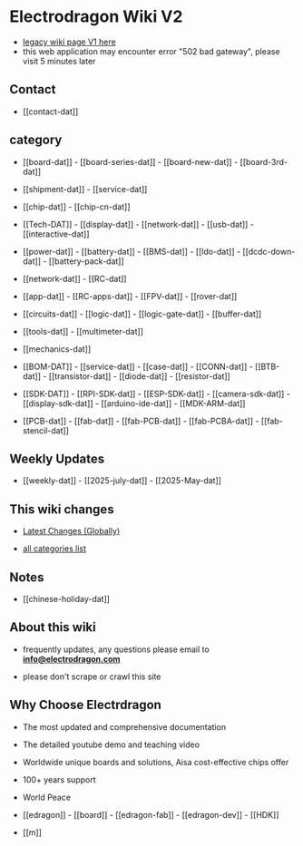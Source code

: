 
# Electrodragon Wiki V2 

- [legacy wiki page V1 here ](https://w.electrodragon.com)
- this web application may encounter error "502 bad gateway", please visit 5 minutes later


## Contact 

- [[contact-dat]] 

## category 

- [[board-dat]] - [[board-series-dat]] - [[board-new-dat]] - [[board-3rd-dat]]

- [[shipment-dat]] - [[service-dat]]

- [[chip-dat]] - [[chip-cn-dat]]

- [[Tech-DAT]] - [[display-dat]]  - [[network-dat]] - [[usb-dat]] - [[interactive-dat]]

- [[power-dat]] - [[battery-dat]] - [[BMS-dat]] - [[ldo-dat]] - [[dcdc-down-dat]] - [[battery-pack-dat]]

- [[network-dat]] - [[RC-dat]]

- [[app-dat]] - [[RC-apps-dat]] - [[FPV-dat]] - [[rover-dat]]

- [[circuits-dat]] - [[logic-dat]] - [[logic-gate-dat]] - [[buffer-dat]]

- [[tools-dat]] - [[multimeter-dat]]
  
- [[mechanics-dat]] 

- [[BOM-DAT]] - [[service-dat]] - [[case-dat]] - [[CONN-dat]] - [[BTB-dat]] - [[transistor-dat]] - [[diode-dat]] - [[resistor-dat]]

- [[SDK-DAT]] - [[RPI-SDK-dat]] - [[ESP-SDK-dat]] - [[camera-sdk-dat]] - [[display-sdk-dat]] - [[arduino-ide-dat]] - [[MDK-ARM-dat]]

- [[PCB-dat]] - [[fab-dat]] - [[fab-PCB-dat]] - [[fab-PCBA-dat]] - [[fab-stencil-dat]] 



## Weekly Updates 

- [[weekly-dat]] - [[2025-july-dat]] - [[2025-May-dat]]

## This wiki changes

- [Latest Changes (Globally)](https://w2.electrodragon.com/gollum/latest_changes)

- [all categories list](https://w2.electrodragon.com/gollum/overview)

## Notes 

- [[chinese-holiday-dat]]

## About this wiki 

- frequently updates, any questions please email to **info@electrodragon.com**

- please don't scrape or crawl this site



## Why Choose Electrdragon 

- The most updated and comprehensive documentation 
- The detailed youtube demo and teaching video 
- Worldwide unique boards and solutions, Aisa cost-effective chips offer 
- 100+ years support
- World Peace


- [[edragon]] - [[board]] - [[edragon-fab]] - [[edragon-dev]] - [[HDK]]

- [[m]]

